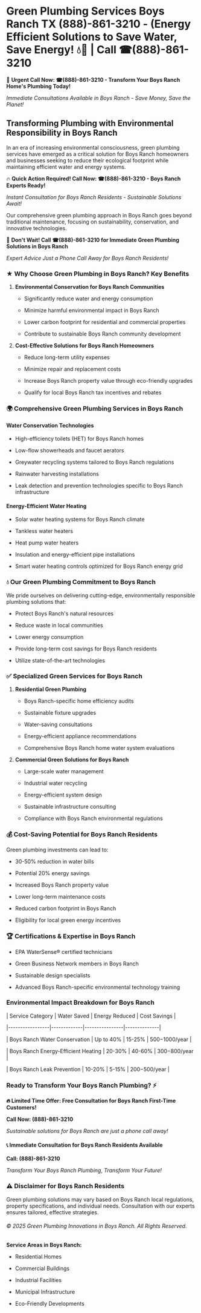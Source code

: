 # Green Plumbing Services Boys Ranch TX (888)-861-3210 - (Energy Efficient Solutions to Save Water, Save Energy! 💧🌿 | Call ☎(888)-861-3210

🚨 **Urgent Call Now: ☎(888)-861-3210 - Transform Your Boys Ranch Home's Plumbing Today!**
*Immediate Consultations Available in Boys Ranch - Save Money, Save the Planet!*

## Transforming Plumbing with Environmental Responsibility in Boys Ranch

In an era of increasing environmental consciousness, green plumbing services have emerged as a critical solution for Boys Ranch homeowners and businesses seeking to reduce their ecological footprint while maintaining efficient water and energy systems. 

🔥 **Quick Action Required! Call Now: ☎(888)-861-3210 - Boys Ranch Experts Ready!**
*Instant Consultation for Boys Ranch Residents - Sustainable Solutions Await!*

Our comprehensive green plumbing approach in Boys Ranch goes beyond traditional maintenance, focusing on sustainability, conservation, and innovative technologies.

🚨 **Don't Wait! Call ☎(888)-861-3210 for Immediate Green Plumbing Solutions in Boys Ranch**
*Expert Advice Just a Phone Call Away for Boys Ranch Residents!*

### ★ Why Choose Green Plumbing in Boys Ranch? Key Benefits

1. **Environmental Conservation for Boys Ranch Communities** 
   - Significantly reduce water and energy consumption
   - Minimize harmful environmental impact in Boys Ranch
   - Lower carbon footprint for residential and commercial properties
   - Contribute to sustainable Boys Ranch community development

2. **Cost-Effective Solutions for Boys Ranch Homeowners** 
   - Reduce long-term utility expenses
   - Minimize repair and replacement costs
   - Increase Boys Ranch property value through eco-friendly upgrades
   - Qualify for local Boys Ranch tax incentives and rebates

### 🌍 Comprehensive Green Plumbing Services in Boys Ranch

#### Water Conservation Technologies
- High-efficiency toilets (HET) for Boys Ranch homes
- Low-flow showerheads and faucet aerators
- Greywater recycling systems tailored to Boys Ranch regulations
- Rainwater harvesting installations
- Leak detection and prevention technologies specific to Boys Ranch infrastructure

#### Energy-Efficient Water Heating
- Solar water heating systems for Boys Ranch climate
- Tankless water heaters
- Heat pump water heaters
- Insulation and energy-efficient pipe installations
- Smart water heating controls optimized for Boys Ranch energy grid

### 💧 Our Green Plumbing Commitment to Boys Ranch

We pride ourselves on delivering cutting-edge, environmentally responsible plumbing solutions that:
- Protect Boys Ranch's natural resources
- Reduce waste in local communities
- Lower energy consumption
- Provide long-term cost savings for Boys Ranch residents
- Utilize state-of-the-art technologies

### ✅ Specialized Green Services for Boys Ranch

1. **Residential Green Plumbing**
   - Boys Ranch-specific home efficiency audits
   - Sustainable fixture upgrades
   - Water-saving consultations
   - Energy-efficient appliance recommendations
   - Comprehensive Boys Ranch home water system evaluations

2. **Commercial Green Solutions for Boys Ranch**
   - Large-scale water management
   - Industrial water recycling
   - Energy-efficient system design
   - Sustainable infrastructure consulting
   - Compliance with Boys Ranch environmental regulations

### 💰 Cost-Saving Potential for Boys Ranch Residents

Green plumbing investments can lead to:
- 30-50% reduction in water bills
- Potential 20% energy savings
- Increased Boys Ranch property value
- Lower long-term maintenance costs
- Reduced carbon footprint in Boys Ranch
- Eligibility for local green energy incentives

### 🏆 Certifications & Expertise in Boys Ranch

- EPA WaterSense® certified technicians
- Green Business Network members in Boys Ranch
- Sustainable design specialists
- Advanced Boys Ranch-specific environmental technology training

### Environmental Impact Breakdown for Boys Ranch

| Service Category | Water Saved | Energy Reduced | Cost Savings |
|-----------------|-------------|----------------|--------------|
| Boys Ranch Water Conservation | Up to 40% | 15-25% | $500-$1000/year |
| Boys Ranch Energy-Efficient Heating | 20-30% | 40-60% | $300-$800/year |
| Boys Ranch Leak Prevention | 10-20% | 5-15% | $200-$500/year |

### Ready to Transform Your Boys Ranch Plumbing? ⚡

**🔥 Limited Time Offer: Free Consultation for Boys Ranch First-Time Customers!**

**Call Now: (888)-861-3210**
*Sustainable solutions for Boys Ranch are just a phone call away!*

#### 📞 Immediate Consultation for Boys Ranch Residents Available

**Call: (888)-861-3210**
*Transform Your Boys Ranch Plumbing, Transform Your Future!*

### ⚠️ Disclaimer for Boys Ranch Residents

Green plumbing solutions may vary based on Boys Ranch local regulations, property specifications, and individual needs. Consultation with our experts ensures tailored, effective strategies.

###### © 2025 Green Plumbing Innovations in Boys Ranch. All Rights Reserved.

**Service Areas in Boys Ranch:** 
- Residential Homes
- Commercial Buildings
- Industrial Facilities
- Municipal Infrastructure
- Eco-Friendly Developments